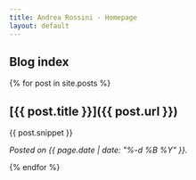 ```yaml
---
title: Andrea Rossini - Homepage
layout: default
---
```


## Blog index

{% for post in site.posts %}
## [{{ post.title }}]({{ post.url }})

{{ post.snippet }}

*Posted on {{ page.date | date: "%-d %B %Y" }}.*

{% endfor %}
